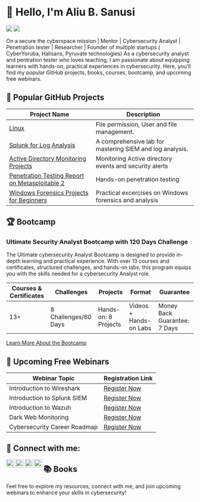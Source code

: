 # 👋 Hello, I'm Aliu B. Sanusi
<a href="https://www.linkedin.com/in/sanusi-aliu-a8425738/"><img src="https://img.shields.io/badge/-LinkedIn-0072b1?&style=for-the-badge&logo=linkedin&logoColor=white" /></a>
<a href="https://www.youtube.com/@ali_B_Sanusi"><img src="https://img.shields.io/badge/-YouTube-FF0000?&style=for-the-badge&logo=YouTube&logoColor=white" /></a>

On a secure the cyberspace mission | Mentor | Cybersecurity Analyst | Penetration tester | Researcher | Founder of multiple startups ( CyberYoruba, Halisans, Pyruvate technologies)
As a cybersecurity analyst and pentration tester who loves teaching, I am passionate about equipping learners with hands-on, practical experiences in cybersecurity. Here, you’ll find my popular GitHub projects, books, courses, bootcamp, and upcoming free webinars.



## 🚀 Popular GitHub Projects

| Project Name                                         | Description                                                   |
|------------------------------------------------------|---------------------------------------------------------------|
| [Linux](https://github.com/Hackedroid/Linux.git)                 | File permission, User and file management.      |
| [Splunk for Log Analysis](https://github.com/Hackedroid/Splunk-Project.git)                 | A comprehensive lab for mastering SIEM and log analysis.      |
| [Active Directory Monitoring Projects](https://)        | Monitoring Active directory events and security alerts      |
| [Penetration Testing Report on Metasploitable 2](https://github.com/Hackedroid/Penetration-Testing-Report-on-Metasploitable-2.git)              | Hands-on penetration testing      |
| [Windows Forensics Projects for Beginners](https://)  | Practical excercises on Windows forensics and analysis |



## 🏆 Bootcamp

### Ultimate Security Analyst Bootcamp with 120 Days Challenge
The Ultimate cybersecurity Analyst Bootcamp is designed to provide in-depth learning and practical experience. With over 13 courses and certificates, structured challenges, and hands-on labs, this program equips you with the skills needed for a cybersecurity Analyst role.


| Courses & Certificates | Challenges         | Projects       | Format                      | Guarantee            |
|------------------------|--------------------|----------------|-----------------------------|-----------------------|
| 13+                    | 8 Challenges/60 Days | Hands-on: 8 Projects | Videos + Hands-on Labs      | Money Back Guarantee: 7 Days |


[Learn More About the Bootcamp](https://)



## 📅 Upcoming Free Webinars

| Webinar Topic                                       | Registration Link                               |
|-----------------------------------------------------|-------------------------------------------------|
| Introduction to Wireshark              | [Register Now](https://d56)    |
| Introduction to Splunk SIEM                         | [Register Now](https://fcbd8e46)    |
| Introduction to Wazuh          | [Register Now](https://ab32c)    |
| Dark Web Monitoring             | [Register Now](https://6b0684)    |
| Cybersecurity Career Roadmap       | [Register Now](https://0ff0cd)    |



##  🤳 Connect with me:

[<img align="left" alt="AliuSanusi | YouTube" width="22px" src="https://cdn.jsdelivr.net/npm/simple-icons@v3/icons/youtube.svg" />][youtube]
[<img align="left" alt="AliuSanusi | Twitter" width="22px" src="https://cdn.jsdelivr.net/npm/simple-icons@v3/icons/tiktok.svg" />][tiktok]
[<img align="left" alt="AliuSanusi | LinkedIn" width="22px" src="https://cdn.jsdelivr.net/npm/simple-icons@v3/icons/linkedin.svg" />][linkedin]
[<img align="left" alt="AliuSanusi | Instagram" width="22px" src="https://cdn.jsdelivr.net/npm/simple-icons@v3/icons/instagram.svg" />][instagram]

[tiktok]: https://www.tiktok.com/@ali_b_sanusi
[youtube]: https://www.youtube.com/@ali_B_Sanusi
[instagram]: https://www.instagram.com/pyruvate_technologies/
[linkedin]: https://www.linkedin.com/in/sanusi-aliu-a8425738/


## 📚 Books

Feel free to explore my resources, connect with me, and join upcoming webinars to enhance your skills in cybersecurity!



